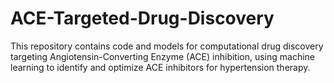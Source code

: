 # ACE-Targeted-Drug-Discovery
This repository contains code and models for computational drug discovery targeting Angiotensin-Converting Enzyme (ACE) inhibition, using machine learning to identify and optimize ACE inhibitors for hypertension therapy.
